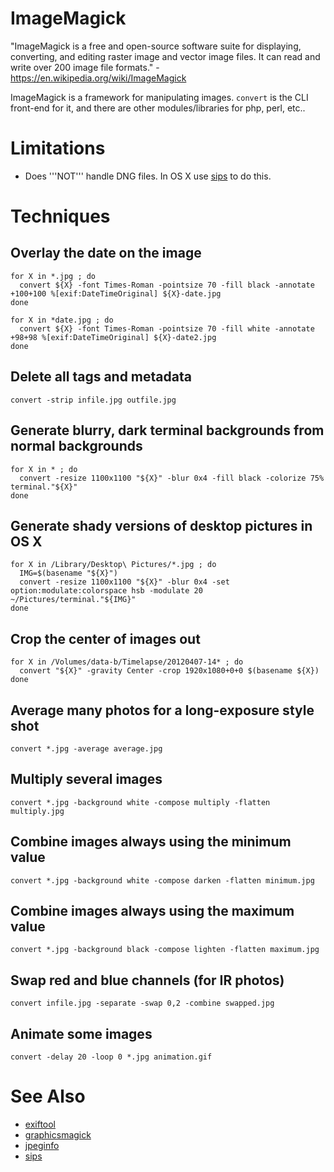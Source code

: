 # ImageMagick

"ImageMagick is a free and open-source software suite for displaying, converting, and editing raster image and vector image files. It can read and write over 200 image file formats." - <https://en.wikipedia.org/wiki/ImageMagick>

ImageMagick is a framework for manipulating images. `convert` is the CLI front-end for it, and there are other modules/libraries for php, perl, etc..

# Limitations

* Does '''NOT''' handle DNG files. In OS X use [sips](sips) to do this.

# Techniques

## Overlay the date on the image

```
for X in *.jpg ; do
  convert ${X} -font Times-Roman -pointsize 70 -fill black -annotate +100+100 %[exif:DateTimeOriginal] ${X}-date.jpg
done

for X in *date.jpg ; do
  convert ${X} -font Times-Roman -pointsize 70 -fill white -annotate +98+98 %[exif:DateTimeOriginal] ${X}-date2.jpg
done
```

## Delete all tags and metadata

```
convert -strip infile.jpg outfile.jpg
```

## Generate blurry, dark terminal backgrounds from normal backgrounds

```
for X in * ; do
  convert -resize 1100x1100 "${X}" -blur 0x4 -fill black -colorize 75% terminal."${X}"
done
```

## Generate shady versions of desktop pictures in OS X

```
for X in /Library/Desktop\ Pictures/*.jpg ; do
  IMG=$(basename "${X}")
  convert -resize 1100x1100 "${X}" -blur 0x4 -set option:modulate:colorspace hsb -modulate 20 ~/Pictures/terminal."${IMG}"
done
```

## Crop the center of images out

```
for X in /Volumes/data-b/Timelapse/20120407-14* ; do
  convert "${X}" -gravity Center -crop 1920x1080+0+0 $(basename ${X})
done
```

## Average many photos for a long-exposure style shot

```
convert *.jpg -average average.jpg
```

## Multiply several images

```
convert *.jpg -background white -compose multiply -flatten multiply.jpg
```

## Combine images always using the minimum value

```
convert *.jpg -background white -compose darken -flatten minimum.jpg
```

## Combine images always using the maximum value

```
convert *.jpg -background black -compose lighten -flatten maximum.jpg
```

## Swap red and blue channels (for IR photos)

```
convert infile.jpg -separate -swap 0,2 -combine swapped.jpg
```

## Animate some images

```
convert -delay 20 -loop 0 *.jpg animation.gif
```

# See Also

- [exiftool](exiftool)
- [graphicsmagick](graphicsmagick)
- [jpeginfo](jpeginfo)
- [sips](sips)
